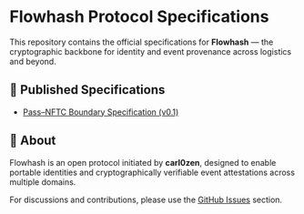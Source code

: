 # Flowhash Protocol Specifications

This repository contains the official specifications for **Flowhash** — the cryptographic backbone for identity and event provenance across logistics and beyond.

## 📄 Published Specifications

- [Pass–NFTC Boundary Specification (v0.1)](https://github.com/flowhash/specs/blob/main/pass-nftc-boundary/v0.1/Pass-nftc-boundary-v0.1.md)
## 🧠 About

Flowhash is an open protocol initiated by **carl0zen**, designed to enable portable identities and cryptographically verifiable event attestations across multiple domains.  

For discussions and contributions, please use the [GitHub Issues](https://github.com/flowhash-protocol/specs/issues) section.
